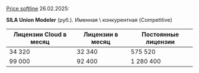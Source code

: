 [Price softline](https://store.softline.ru/silaunion/sila-union-viewer/#licenses) 26.02.2025:

**SILA Union Modeler** (руб.). Именная \ конкурентная (Competitive)

| Лицензии Cloud в месяц | Лицензии в месяц | Постоянные лицензии |
|---|---|---|
| 34 320 | 32 340 | 575 520 |
| 99 000 | 92 400 | 1 280 400 |



